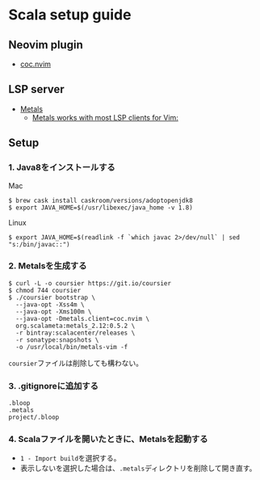 # Scala setup guide
## Neovim plugin
* [coc.nvim](https://github.com/neoclide/coc.nvim)

## LSP server
* [Metals](https://scalameta.org/metals/)
  * [Metals works with most LSP clients for Vim:](https://scalameta.org/metals/docs/editors/vim.html)

## Setup
### 1. Java8をインストールする
Mac
```
$ brew cask install caskroom/versions/adoptopenjdk8
$ export JAVA_HOME=$(/usr/libexec/java_home -v 1.8)
```
Linux
```
$ export JAVA_HOME=$(readlink -f `which javac 2>/dev/null` | sed "s:/bin/javac::")
```
### 2. Metalsを生成する
```
$ curl -L -o coursier https://git.io/coursier
$ chmod 744 coursier
$ ./coursier bootstrap \
  --java-opt -Xss4m \
  --java-opt -Xms100m \
  --java-opt -Dmetals.client=coc.nvim \
  org.scalameta:metals_2.12:0.5.2 \
  -r bintray:scalacenter/releases \
  -r sonatype:snapshots \
  -o /usr/local/bin/metals-vim -f
```
`coursier`ファイルは削除しても構わない。
### 3. .gitignoreに追加する 
```
.bloop
.metals
project/.bloop
```
### 4. Scalaファイルを開いたときに、Metalsを起動する
* `1 - Import build`を選択する。
* 表示しないを選択した場合は、`.metals`ディレクトリを削除して開き直す。
